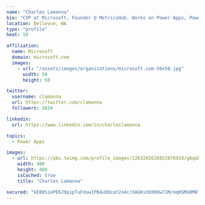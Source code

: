 ```yaml
---
name: "Charles Lamanna"
bio: "CVP at Microsoft, Founder @ MetricsHub. Works on Power Apps, Power Automate, Power Virtual Agent, Common Data Service and Dynamics 365."
location: Bellevue, WA
type: "profile"
heat: 50

affiliation:
  name: Microsoft
  domain: microsoft.com
  images:
    - url: "/assets/images/organizations/microsoft.com-50x50.jpg"
      width: 50
      height: 50

twitter:
  username: clamanna
  url: https://twitter.com/clamanna
  followers: 3624

linkedin:
  url: https://www.linkedin.com/in/charleslamanna

topics:
  - Power Apps

images:
  - url: https://pbs.twimg.com/profile_images/1263202626922876928/g6qGbHZ-_400x400.jpg
    width: 400
    height: 400
    isCached: true
    title: "Charles Lamanna"

secured: "kE80SiePE6J9pipTuFduwIPB4uDDzaY2n4crXAGKsX0X0Ow7JM/mqHSMU8M873h2keZIx5LHNczD6imwlHqqzhWaypBsMaVwOol7OZt2UNnu3saINDhkLiCBCkc4x11q5w6dKOXZmRKG7aGED6mjRYqRafiuK9wD5iLiCzuOuKEMuG49OT2j2erJ/DxgBibrzLMw10yP8dA/7jN35D5Lf7t3Nu9mz7oVsWT3bH+wvKh/W+4JWYsVTnIcgkWWFFaLdEkYEeeD+SI35qQ30zD69kaMNeae3OIE+16FDge+2+rcbc0GitXKq9TyxAq041yGQ4Xd/rzV8bPVt0mMZdFJMTi1UZy+tPrYSSmQw3A3qOnwUnEJ+DXzxGV8SmdtfYWpibeZ+I1cAh3c7d8y7ibzugqLo4x3ChWX572S+fu5Esg=;Ex0e4v3GJyWelePQgqbh5g=="
---
```


